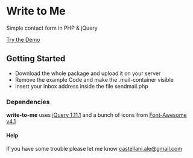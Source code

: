 # Write to Me
Simple contact form in PHP &amp; jQuery

[Try the Demo](http://www.alecaddd.com/code-spellbook/write-to-me/ "Demo")

## Getting Started
* Download the whole package and upload it on your server
* Remove the example Code and make the .mail-container visible
* insert your inbox address inside the file sendmail.php

### Dependencies

**write-to-me** uses [jQuery 1.11.1](//ajax.googleapis.com/ajax/libs/jquery/1.11.1/jquery.min.js "jQuery") and a bunch of icons from [Font-Awesome v4.1](//maxcdn.bootstrapcdn.com/font-awesome/4.1.0/css/font-awesome.min.css "Font Awesome")

#### Help

If you have some trouble please let me know <castellani.ale@gmail.com>
